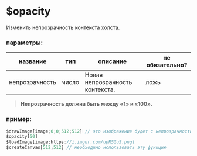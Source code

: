 # $opacity
Изменить непрозрачность контекста холста.

### параметры:
| название     | тип      | описание              | не обязательно? |
| -------- | --------- | ------------------------ | -------- |
| непрозрачность  | число    | Новая непрозрачность контекста. | ложь    |

> **Непрозрачность должна быть между «1» и «100».**

### пример:

```js
$drawImage[image;0;0;512;512] // это изображение будет с непрозрачностью 50%.
$opacity[50]
$loadImage[image;https://i.imgur.com/upR5GuS.png]
$createCanvas[512;512] // необходимо использовать эту функцию
```
